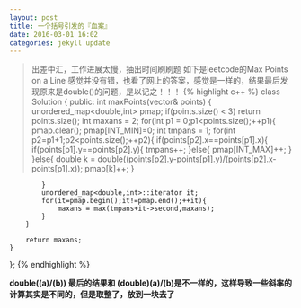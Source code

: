 ```yaml
---
layout: post
title: 一个括号引发的『血案』
date: 2016-03-01 16:02
categories: jekyll update
---
```


> 出差中汇，工作进展太慢，抽出时间刷刷题
> 如下是leetcode的Max Points on a Line 
> 感觉并没有错，也看了网上的答案，感觉是一样的，结果最后发现原来是double()的问题，是以记之！！！
{% highlight c++ %}
class Solution {
public:
    int maxPoints(vector<Point>& points) {
        unordered_map<double,int> pmap;
        if(points.size() < 3)
            return points.size();
        int maxans = 2;
        for(int p1 = 0;p1<points.size();++p1){
            pmap.clear();
            pmap[INT_MIN]=0;
            int tmpans = 1;
            for(int p2=p1+1;p2<points.size();++p2){
                if(points[p2].x==points[p1].x){
                    if(points[p1].y==points[p2].y){
                        tmpans++;
                    }else{
                        pmap[INT_MAX]++;
                    }
                }else{
                    double k = double((points[p2].y-points[p1].y)/(points[p2].x-points[p1].x));
                    pmap[k]++;
                }
              
            }
            unordered_map<double,int>::iterator it;
            for(it=pmap.begin();it!=pmap.end();++it){
                maxans = max(tmpans+it->second,maxans);
            }
        }

        return maxans;
    }
};
{% endhighlight %}

**double((a)/(b)) 最后的结果和 (double)(a)/(b)是不一样的，这样导致一些斜率的计算其实是不同的，但是取整了，放到一块去了**

